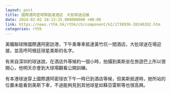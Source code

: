 ```yaml
---
layout: post
title: 國際邁阿密球隊抵達酒店　大批球迷迎接
date: 2024-02-02 18:13:25.000000000 +08:00
link: https://news.rthk.hk/rthk/ch/component/k2/1738936-20240202.htm
categories: rthk
---
```


美職聯球隊國際邁阿密訪港，下午乘專車抵達黃竹坑一間酒店，大批球迷在場迎接，並高呼阿根廷球星美斯的名字。

有來自深圳的球迷說，在酒店外等候約一個小時，拍攝到美斯坐在旅遊巴上所以很開心，他明天亦會到大球場觀看公開訓練。

有本港球迷穿上國際邁阿密球衣下午一時已到酒店等候，但美斯抵達時，她所站的位置未能看到美斯下車，不過能夠見到其他球星如蘇亞雷斯等也很高興。

